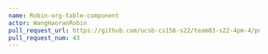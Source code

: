 ```yaml
---
name: Robin-org-table-component
actor: WangHaoranRobin
pull_request_url: https://github.com/ucsb-cs156-s22/team03-s22-4pm-4/pull/43
pull_request_num: 43
---
```

